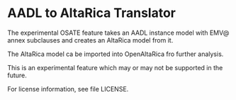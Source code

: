 # AADL to AltaRica Translator

The experimental OSATE feature takes an AADL instance model with EMV@ annex
subclauses and creates an AltaRica model from it.

The AltaRica model ca be imported into OpenAltaRica fro further analysis.

This is an experimental feature which may or may not be supported in the future.

For license information, see file LICENSE.
